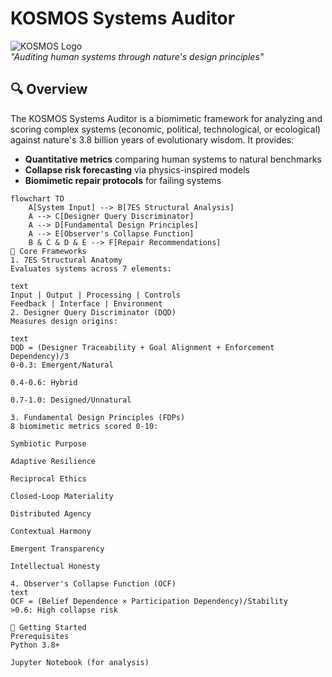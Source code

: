 # KOSMOS Systems Auditor

![KOSMOS Logo](https://via.placeholder.com/150x50.png?text=KOSMOS)  
*"Auditing human systems through nature's design principles"*

## 🔍 Overview

The KOSMOS Systems Auditor is a biomimetic framework for analyzing and scoring complex systems (economic, political, technological, or ecological) against nature's 3.8 billion years of evolutionary wisdom. It provides:

- **Quantitative metrics** comparing human systems to natural benchmarks
- **Collapse risk forecasting** via physics-inspired models
- **Biomimetic repair protocols** for failing systems

```mermaid
flowchart TD
    A[System Input] --> B[7ES Structural Analysis]
    A --> C[Designer Query Discriminator]
    A --> D[Fundamental Design Principles]
    A --> E[Observer's Collapse Function]
    B & C & D & E --> F[Repair Recommendations]
🌿 Core Frameworks
1. 7ES Structural Anatomy
Evaluates systems across 7 elements:

text
Input | Output | Processing | Controls 
Feedback | Interface | Environment
2. Designer Query Discriminator (DQD)
Measures design origins:

text
DQD = (Designer Traceability + Goal Alignment + Enforcement Dependency)/3
0-0.3: Emergent/Natural

0.4-0.6: Hybrid

0.7-1.0: Designed/Unnatural

3. Fundamental Design Principles (FDPs)
8 biomimetic metrics scored 0-10:

Symbiotic Purpose

Adaptive Resilience

Reciprocal Ethics

Closed-Loop Materiality

Distributed Agency

Contextual Harmony

Emergent Transparency

Intellectual Honesty

4. Observer's Collapse Function (OCF)
text
OCF = (Belief Dependence × Participation Dependency)/Stability
>0.6: High collapse risk

🚀 Getting Started
Prerequisites
Python 3.8+

Jupyter Notebook (for analysis)
